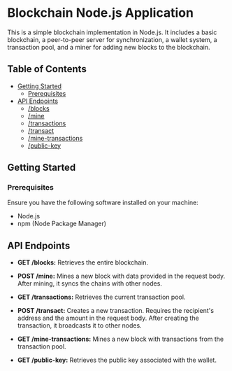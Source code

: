 # Blockchain Node.js Application

This is a simple blockchain implementation in Node.js. It includes a basic blockchain, a peer-to-peer server for synchronization, a wallet system, a transaction pool, and a miner for adding new blocks to the blockchain.

## Table of Contents

- [Getting Started](#getting-started)
  - [Prerequisites](#prerequisites)
- [API Endpoints](#api-endpoints)
  - [/blocks](#blocks)
  - [/mine](#mine)
  - [/transactions](#transactions)
  - [/transact](#transact)
  - [/mine-transactions](#mine-transactions)
  - [/public-key](#public-key)

## Getting Started

### Prerequisites

Ensure you have the following software installed on your machine:

- Node.js
- npm (Node Package Manager)


## API Endpoints

- **GET /blocks:** Retrieves the entire blockchain.

- **POST /mine:** Mines a new block with data provided in the request body. After mining, it syncs the chains with other nodes.

- **GET /transactions:** Retrieves the current transaction pool.

- **POST /transact:** Creates a new transaction. Requires the recipient's address and the amount in the request body. After creating the transaction, it broadcasts it to other nodes.

- **GET /mine-transactions:** Mines a new block with transactions from the transaction pool.

- **GET /public-key:** Retrieves the public key associated with the wallet.


